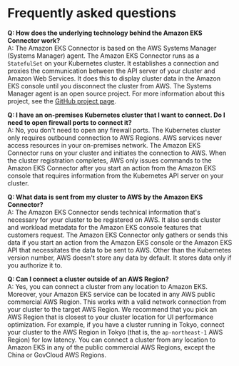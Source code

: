 # Frequently asked questions<a name="tsc-faq"></a>

**Q: How does the underlying technology behind the Amazon EKS Connector work?**  
A: The Amazon EKS Connector is based on the AWS Systems Manager \(Systems Manager\) agent\. The Amazon EKS Connector runs as a `StatefulSet` on your Kubernetes cluster\. It establishes a connection and proxies the communication between the API server of your cluster and Amazon Web Services\. It does this to display cluster data in the Amazon EKS console until you disconnect the cluster from AWS\. The Systems Manager agent is an open source project\. For more information about this project, see the [GitHub project page](https://github.com/aws/amazon-ssm-agent)\.

**Q: I have an on\-premises Kubernetes cluster that I want to connect\. Do I need to open firewall ports to connect it?**  
A: No, you don't need to open any firewall ports\. The Kubernetes cluster only requires outbound connection to AWS Regions\. AWS services never access resources in your on\-premises network\. The Amazon EKS Connector runs on your cluster and initiates the connection to AWS\. When the cluster registration completes, AWS only issues commands to the Amazon EKS Connector after you start an action from the Amazon EKS console that requires information from the Kubernetes API server on your cluster\.

**Q: What data is sent from my cluster to AWS by the Amazon EKS Connector?**  
A: The Amazon EKS Connector sends technical information that's necessary for your cluster to be registered on AWS\. It also sends cluster and workload metadata for the Amazon EKS console features that customers request\. The Amazon EKS Connector only gathers or sends this data if you start an action from the Amazon EKS console or the Amazon EKS API that necessitates the data to be sent to AWS\. Other than the Kubernetes version number, AWS doesn't store any data by default\. It stores data only if you authorize it to\.

**Q: Can I connect a cluster outside of an AWS Region?**  
A: Yes, you can connect a cluster from any location to Amazon EKS\. Moreover, your Amazon EKS service can be located in any AWS public commercial AWS Region\. This works with a valid network connection from your cluster to the target AWS Region\. We recommend that you pick an AWS Region that is closest to your cluster location for UI performance optimization\. For example, if you have a cluster running in Tokyo, connect your cluster to the AWS Region in Tokyo \(that is, the `ap-northeast-1` AWS Region\) for low latency\. You can connect a cluster from any location to Amazon EKS in any of the public commercial AWS Regions, except the China or GovCloud AWS Regions\.